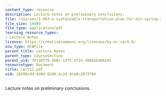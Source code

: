 ```yaml
---
content_type: resource
description: Lecture notes on preliminary conclusions.
file: /courses/1-963-a-sustainable-transportation-plan-for-mit-spring-2007/18599cddda8dd2d0ac240ca9c2973784_lect12.pdf
file_size: 14489
file_type: application/pdf
learning_resource_types:
- Lecture Notes
license: https://creativecommons.org/licenses/by-nc-sa/4.0/
ocw_type: OCWFile
parent_title: Lecture Notes
parent_type: CourseSection
parent_uid: 76110f79-4b8c-13f5-3f24-388a56a06245
resourcetype: Document
title: lect12.pdf
uid: 18599cdd-da8d-d2d0-ac24-0ca9c2973784
---
```

Lecture notes on preliminary conclusions.